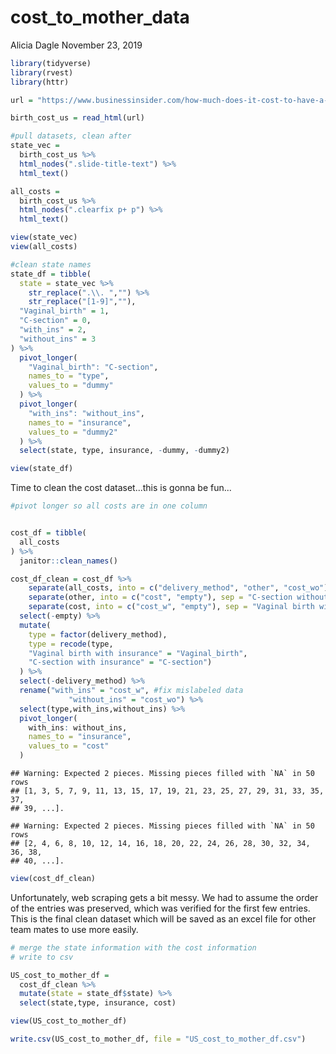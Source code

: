 cost\_to\_mother\_data
================
Alicia Dagle
November 23, 2019

``` r
library(tidyverse)
library(rvest)
library(httr)
```

``` r
url = "https://www.businessinsider.com/how-much-does-it-cost-to-have-a-baby-2018-4#35-maine-16"

birth_cost_us = read_html(url)

#pull datasets, clean after
state_vec =
  birth_cost_us %>% 
  html_nodes(".slide-title-text") %>% 
  html_text()

all_costs = 
  birth_cost_us %>% 
  html_nodes(".clearfix p+ p") %>% 
  html_text()

view(state_vec)
view(all_costs)
```

``` r
#clean state names
state_df = tibble(
  state = state_vec %>% 
    str_replace(".\\. ","") %>%
    str_replace("[1-9]",""),
  "Vaginal_birth" = 1,
  "C-section" = 0,
  "with_ins" = 2,
  "without_ins" = 3
) %>% 
  pivot_longer(
    "Vaginal_birth": "C-section",
    names_to = "type",
    values_to = "dummy"
  ) %>% 
  pivot_longer(
    "with_ins": "without_ins",
    names_to = "insurance",
    values_to = "dummy2"
  ) %>% 
  select(state, type, insurance, -dummy, -dummy2)

view(state_df)
```

Time to clean the cost dataset...this is gonna be fun...

``` r
#pivot longer so all costs are in one column


cost_df = tibble(
  all_costs
) %>% 
  janitor::clean_names()

cost_df_clean = cost_df %>% 
    separate(all_costs, into = c("delivery_method", "other", "cost_wo"), sep = "\\:") %>% 
    separate(other, into = c("cost", "empty"), sep = "C-section without insurance" ) %>% 
    separate(cost, into = c("cost_w", "empty"), sep = "Vaginal birth without insurance")%>%
  select(-empty) %>% 
  mutate(
    type = factor(delivery_method), 
    type = recode(type,
    "Vaginal birth with insurance" = "Vaginal_birth",
    "C-section with insurance" = "C-section")
  ) %>% 
  select(-delivery_method) %>% 
  rename("with_ins" = "cost_w", #fix mislabeled data
             "without_ins" = "cost_wo") %>% 
  select(type,with_ins,without_ins) %>% 
  pivot_longer(
    with_ins: without_ins,
    names_to = "insurance",
    values_to = "cost"
  )
```

    ## Warning: Expected 2 pieces. Missing pieces filled with `NA` in 50 rows
    ## [1, 3, 5, 7, 9, 11, 13, 15, 17, 19, 21, 23, 25, 27, 29, 31, 33, 35, 37,
    ## 39, ...].

    ## Warning: Expected 2 pieces. Missing pieces filled with `NA` in 50 rows
    ## [2, 4, 6, 8, 10, 12, 14, 16, 18, 20, 22, 24, 26, 28, 30, 32, 34, 36, 38,
    ## 40, ...].

``` r
view(cost_df_clean)
```

Unfortunately, web scraping gets a bit messy. We had to assume the order of the entries was preserved, which was verified for the first few entries. This is the final clean dataset which will be saved as an excel file for other team mates to use more easily.

``` r
# merge the state information with the cost information
# write to csv

US_cost_to_mother_df = 
  cost_df_clean %>% 
  mutate(state = state_df$state) %>% 
  select(state,type, insurance, cost)

view(US_cost_to_mother_df)

write.csv(US_cost_to_mother_df, file = "US_cost_to_mother_df.csv")
```
